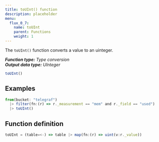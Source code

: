 ```yaml
---
title: toUInt() function
description: placeholder
menu:
  flux_0_7:
    name: toUInt
    parent: Functions
    weight: 1
---
```


The `toUInt()` function converts a value to an uinteger.

_**Function type:** Type conversion_  
_**Output data type:** UInteger_

```js
toUInt()
```

## Examples
```js
from(bucket: "telegraf")
  |> filter(fn:(r) => r._measurement == "mem" and r._field == "used")
  |> toUInt()
```

## Function definition
```js
toUInt = (table=<-) => table |> map(fn:(r) => uint(v:r._value))
```
